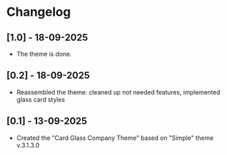 # Changelog

## [1.0] - 18-09-2025
- The theme is done.

## [0.2] - 18-09-2025
- Reassembled the theme: cleaned up not needed features, implemented glass card styles

## [0.1] - 13-09-2025
- Created the "Card Glass Company Theme" based on "Simple" theme v.3.1.3.0